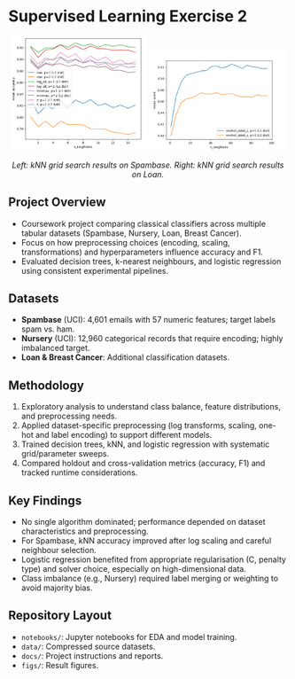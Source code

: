 # Supervised Learning Exercise 2

<p align="center">
  <img src="figs/spambase-knn.png" alt="kNN performance on Spambase" width="49%" />
  <img src="figs/knn-loan-best.png" alt="Best kNN configuration on Loan dataset" width="49%" />
</p>
<p align="center"><em>Left: kNN grid search results on Spambase. Right: kNN grid search results on Loan.</em></p>

## Project Overview
- Coursework project comparing classical classifiers across multiple tabular datasets (Spambase, Nursery, Loan, Breast Cancer).
- Focus on how preprocessing choices (encoding, scaling, transformations) and hyperparameters influence accuracy and F1.
- Evaluated decision trees, k-nearest neighbours, and logistic regression using consistent experimental pipelines.

## Datasets
- **Spambase** (UCI): 4,601 emails with 57 numeric features; target labels spam vs. ham.
- **Nursery** (UCI): 12,960 categorical records that require encoding; highly imbalanced target.
- **Loan & Breast Cancer**: Additional classification datasets.

## Methodology
1. Exploratory analysis to understand class balance, feature distributions, and preprocessing needs.
2. Applied dataset-specific preprocessing (log transforms, scaling, one-hot and label encoding) to support different models.
3. Trained decision trees, kNN, and logistic regression with systematic grid/parameter sweeps.
4. Compared holdout and cross-validation metrics (accuracy, F1) and tracked runtime considerations.

## Key Findings
- No single algorithm dominated; performance depended on dataset characteristics and preprocessing.
- For Spambase, kNN accuracy improved after log scaling and careful neighbour selection.
- Logistic regression benefited from appropriate regularisation (C, penalty type) and solver choice, especially on high-dimensional data.
- Class imbalance (e.g., Nursery) required label merging or weighting to avoid majority bias.

## Repository Layout
- `notebooks/`: Jupyter notebooks for EDA and model training.
- `data/`: Compressed source datasets.
- `docs/`: Project instructions and reports.
- `figs/`: Result figures.